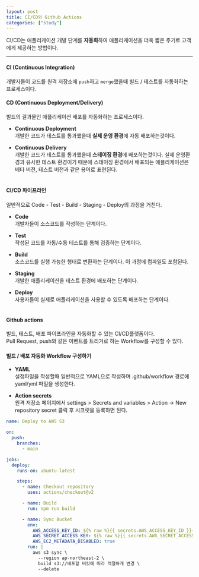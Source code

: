 ```yaml
---
layout: post
title: CI/CD와 Github Actions
categories: ["study"]
---
```


CI/CD는 애플리케이션 개발 단계를 **자동화**하여 애플리케이션을 더욱 짧은 주기로 고객에게 제공하는 방법이다.

---

#### CI (Continuous Integration)

개발자들이 코드를 원격 저장소에 `push`하고 `merge`했을때 빌드 / 테스트를 자동화하는 프로세스이다.

#### CD (Continuous Deployment/Delivery)

빌드의 결과물인 애플리케이션 배포를 자동화하는 프로세스이다.

- **Continuous Deployment**  
  개발한 코드가 테스트를 통과했을때 **실제 운영 환경**에 자동 배포하는것이다.

- **Continuous Delivery**  
   개발한 코드가 테스트를 통과했을때 **스테이징 환경**에 배포하는것이다. 실제 운영환경과 유사한 테스트 환경이기 때문에 스테이징 환경에서 배포되는 애플리케이션은 베타 버전, 테스트 버전과 같은 용어로 표현된다.
  <br><br>

#### CI/CD 파이프라인

일반적으로 Code - Test - Build - Staging - Deploy의 과정을 거친다.

- **Code**  
  개발자들이 소스코드를 작성하는 단계이다.

- **Test**  
  작성된 코드를 자동/수동 테스트를 통해 검증하는 단계이다.

- **Build**  
  소스코드를 실행 가능한 형태로 변환하는 단계이다. 이 과정에 컴파일도 포함된다.

- **Staging**  
  개발한 애플리케이션을 테스트 환경에 배포하는 단계이다.

- **Deploy**  
   사용자들이 실제로 애플리케이션을 사용할 수 있도록 배포하는 단계이다.
  <br><br>

#### Github actions

빌드, 테스트, 배포 파이프라인을 자동화할 수 있는 CI/CD플랫폼이다.  
Pull Request, push와 같은 이벤트를 트리거로 하는 Workflow를 구성할 수 있다.

#### 빌드 / 배포 자동화 Workflow 구성하기

- **YAML**  
  설정파일을 작성할때 일반적으로 YAML으로 작성하며 .github/workflow 경로에 yaml/yml 파일을 생성한다.

* **Action secrets**  
  원격 저장소 페이지에서 settings > Secrets and variables > Action -> New repository secret 클릭 후 시크릿을 등록하면 된다.

```yaml
name: Deploy to AWS S3

on:
  push:
    branches:
      - main

jobs:
  deploy:
    runs-on: ubuntu-latest

    steps:
      - name: Checkout repository
        uses: actions/checkout@v2

      - name: Build
        run: npm run build

      - name: Sync Bucket
        env:
          AWS_ACCESS_KEY_ID: ${% raw %}{{ secrets.AWS_ACCESS_KEY_ID }}{% endraw %}
          AWS_SECRET_ACCESS_KEY: ${% raw %}{{ secrets.AWS_SECRET_ACCESS_KEY }}{% endraw %}
          AWS_EC2_METADATA_DISABLED: true
        run: |
          aws s3 sync \
            --region ap-northeast-2 \
            build s3://배포할 버킷에 따라 적절하게 변경 \
            --delete
```
